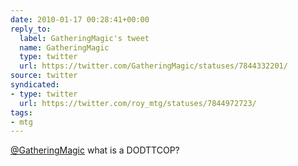 ```yaml
---
date: 2010-01-17 00:28:41+00:00
reply_to:
  label: GatheringMagic's tweet
  name: GatheringMagic
  type: twitter
  url: https://twitter.com/GatheringMagic/statuses/7844332201/
source: twitter
syndicated:
- type: twitter
  url: https://twitter.com/roy_mtg/statuses/7844972723/
tags:
- mtg
---
```


[@GatheringMagic](https://twitter.com/GatheringMagic/) what is a DODTTCOP?